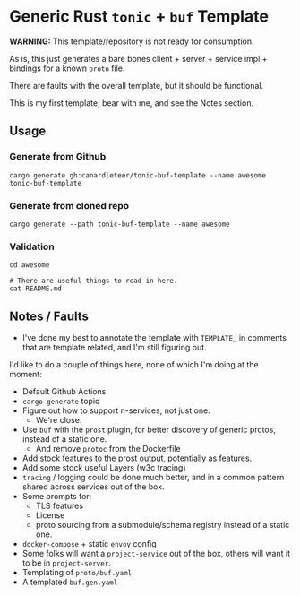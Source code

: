 # Generic Rust `tonic` + `buf` Template

**WARNING:** This template/repository is not ready for consumption.

As is, this just generates a bare bones client + server + service impl +
bindings for a known `proto` file.

There are faults with the overall template, but it should be functional.

This is my first template, bear with me, and see the Notes section.

## Usage

### Generate from Github

```shell
cargo generate gh:canardleteer/tonic-buf-template --name awesome tonic-buf-template
```

### Generate from cloned repo

```shell
cargo generate --path tonic-buf-template --name awesome
```

### Validation

```shell
cd awesome

# There are useful things to read in here.
cat README.md
```

## Notes / Faults

- I've done my best to annotate the template with `TEMPLATE_` in comments
  that are template related, and I'm still figuring out.

I'd like to do a couple of things here, none of which I'm doing at the
moment:

- Default Github Actions
- `cargo-generate` topic
- Figure out how to support n-services, not just one.
  - We're close.
- Use `buf` with the `prost` plugin, for better discovery of generic
  protos, instead of a static one.
  - And remove `protoc` from the Dockerfile
- Add stock features to the prost output, potentially as features.
- Add some stock useful Layers (w3c tracing)
- `tracing` / logging could be done much better, and in a common pattern shared
  across services out of the box.
- Some prompts for:
  - TLS features
  - License
  - proto sourcing from a submodule/schema registry instead of a static one.
- `docker-compose` + static `envoy` config
- Some folks will want a `project-service` out of the box, others will want
  it to be in `project-server`.
- Templating of `proto/buf.yaml`
- A templated `buf.gen.yaml`
